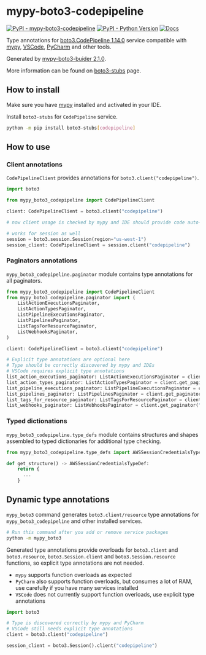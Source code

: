 # mypy-boto3-codepipeline

[![PyPI - mypy-boto3-codepipeline](https://img.shields.io/pypi/v/mypy-boto3-codepipeline.svg?color=blue)](https://pypi.org/project/mypy-boto3-codepipeline)
[![PyPI - Python Version](https://img.shields.io/pypi/pyversions/mypy-boto3-codepipeline.svg?color=blue)](https://pypi.org/project/mypy-boto3-codepipeline)
[![Docs](https://img.shields.io/readthedocs/mypy-boto3-builder.svg?color=blue)](https://mypy-boto3-builder.readthedocs.io/)

Type annotations for
[boto3.CodePipeline 1.14.0](https://boto3.amazonaws.com/v1/documentation/api/1.14.0/reference/services/codepipeline.html#CodePipeline) service
compatible with [mypy](https://github.com/python/mypy), [VSCode](https://code.visualstudio.com/),
[PyCharm](https://www.jetbrains.com/pycharm/) and other tools.

Generated by [mypy-boto3-buider 2.1.0](https://github.com/vemel/mypy_boto3_builder).

More information can be found on [boto3-stubs](https://pypi.org/project/boto3-stubs/) page.

## How to install

Make sure you have [mypy](https://github.com/python/mypy) installed and activated in your IDE.

Install `boto3-stubs` for `CodePipeline` service.

```bash
python -m pip install boto3-stubs[codepipeline]
```

## How to use

### Client annotations

`CodePipelineClient` provides annotations for `boto3.client("codepipeline")`.

```python
import boto3

from mypy_boto3_codepipeline import CodePipelineClient

client: CodePipelineClient = boto3.client("codepipeline")

# now client usage is checked by mypy and IDE should provide code auto-complete

# works for session as well
session = boto3.session.Session(region="us-west-1")
session_client: CodePipelineClient = session.client("codepipeline")
```

### Paginators annotations

`mypy_boto3_codepipeline.paginator` module contains type annotations for all paginators.

```python
from mypy_boto3_codepipeline import CodePipelineClient
from mypy_boto3_codepipeline.paginator import (
    ListActionExecutionsPaginator,
    ListActionTypesPaginator,
    ListPipelineExecutionsPaginator,
    ListPipelinesPaginator,
    ListTagsForResourcePaginator,
    ListWebhooksPaginator,
)

client: CodePipelineClient = boto3.client("codepipeline")

# Explicit type annotations are optional here
# Type should be correctly discovered by mypy and IDEs
# VSCode requires explicit type annotations
list_action_executions_paginator: ListActionExecutionsPaginator = client.get_paginator("list_action_executions")
list_action_types_paginator: ListActionTypesPaginator = client.get_paginator("list_action_types")
list_pipeline_executions_paginator: ListPipelineExecutionsPaginator = client.get_paginator("list_pipeline_executions")
list_pipelines_paginator: ListPipelinesPaginator = client.get_paginator("list_pipelines")
list_tags_for_resource_paginator: ListTagsForResourcePaginator = client.get_paginator("list_tags_for_resource")
list_webhooks_paginator: ListWebhooksPaginator = client.get_paginator("list_webhooks")
```







### Typed dictionations

`mypy_boto3_codepipeline.type_defs` module contains structures and shapes assembled
to typed dictionaries for additional type checking.

```python
from mypy_boto3_codepipeline.type_defs import AWSSessionCredentialsTypeDef, ...

def get_structure() -> AWSSessionCredentialsTypeDef:
    return {
      ...
    }
```


## Dynamic type annotations

`mypy_boto3` command generates `boto3.client/resource` type annotations for
`mypy_boto3_codepipeline` and other installed services.

```bash
# Run this command after you add or remove service packages
python -m mypy_boto3
```

Generated type annotations provide overloads for `boto3.client` and `boto3.resource`,
`boto3.Session.client` and `boto3.Session.resource` functions,
so explicit type annotations are not needed.

- `mypy` supports function overloads as expected
- `PyCharm` also supports function overloads, but consumes a lot of RAM, use carefully if you have many services installed
- `VSCode` does not currently support function overloads, use explicit type annotations

```python
import boto3

# Type is discovered correctly by mypy and PyCharm
# VSCode still needs explicit type annotations
client = boto3.client("codepipeline")

session_client = boto3.Session().client("codepipeline")
```